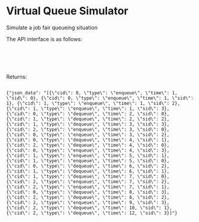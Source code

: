 Virtual Queue Simulator
===============

Simulate a job fair queueing situation

The API interface is as follows:
<pre><code>
<script>
	var url="http://127.0.0.1:8080/simulate/";
	$.ajax({
	    url: url,
	    type: 'POST',
	    data:{	json_data: JSON.stringify({
	    			student_num: 4,
	    			company_num: 3,
	    			companies:[
	    				{weight:10,speed:2},
	    				{weight:11,speed:1},
	    				{weight:9,speed:2}
	    			],
	    			students:"",
	    		}),
	    		csrfmiddlewaretoken:'{{csrf_token}}'
	    	},
	    success: function(data, textStatus, xhr) {
	    	var text=xhr.responseText
	    	console.log(text)
	    }
	});
</script>
</code></pre>

Returns:
<pre><code>
{"json_data": "[{\"cid\": 0, \"type\": \"enqueue\", \"time\": 1, \"sid\": 0}, {\"cid\": 0, \"type\": \"enqueue\", \"time\": 1, \"sid\": 1}, {\"cid\": 1, \"type\": \"enqueue\", \"time\": 1, \"sid\": 2}, {\"cid\": 1, \"type\": \"enqueue\", \"time\": 1, \"sid\": 3}, {\"cid\": 0, \"type\": \"dequeue\", \"time\": 2, \"sid\": 0}, {\"cid\": 1, \"type\": \"dequeue\", \"time\": 2, \"sid\": 2}, {\"cid\": 1, \"type\": \"dequeue\", \"time\": 3, \"sid\": 3}, {\"cid\": 2, \"type\": \"enqueue\", \"time\": 3, \"sid\": 0}, {\"cid\": 0, \"type\": \"enqueue\", \"time\": 3, \"sid\": 2}, {\"cid\": 0, \"type\": \"dequeue\", \"time\": 4, \"sid\": 1}, {\"cid\": 2, \"type\": \"dequeue\", \"time\": 4, \"sid\": 0}, {\"cid\": 0, \"type\": \"enqueue\", \"time\": 4, \"sid\": 3}, {\"cid\": 1, \"type\": \"enqueue\", \"time\": 5, \"sid\": 1}, {\"cid\": 1, \"type\": \"enqueue\", \"time\": 5, \"sid\": 0}, {\"cid\": 0, \"type\": \"dequeue\", \"time\": 6, \"sid\": 2}, {\"cid\": 1, \"type\": \"dequeue\", \"time\": 6, \"sid\": 1}, {\"cid\": 1, \"type\": \"dequeue\", \"time\": 7, \"sid\": 0}, {\"cid\": 2, \"type\": \"enqueue\", \"time\": 7, \"sid\": 2}, {\"cid\": 2, \"type\": \"enqueue\", \"time\": 7, \"sid\": 1}, {\"cid\": 0, \"type\": \"dequeue\", \"time\": 8, \"sid\": 3}, {\"cid\": 2, \"type\": \"dequeue\", \"time\": 8, \"sid\": 2}, {\"cid\": 2, \"type\": \"enqueue\", \"time\": 9, \"sid\": 3}, {\"cid\": 2, \"type\": \"dequeue\", \"time\": 10, \"sid\": 1}, {\"cid\": 2, \"type\": \"dequeue\", \"time\": 12, \"sid\": 3}]"} 
</code></pre>
